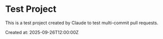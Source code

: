 # Test Project

This is a test project created by Claude to test multi-commit pull requests.

Created at: 2025-09-26T12:00:00Z